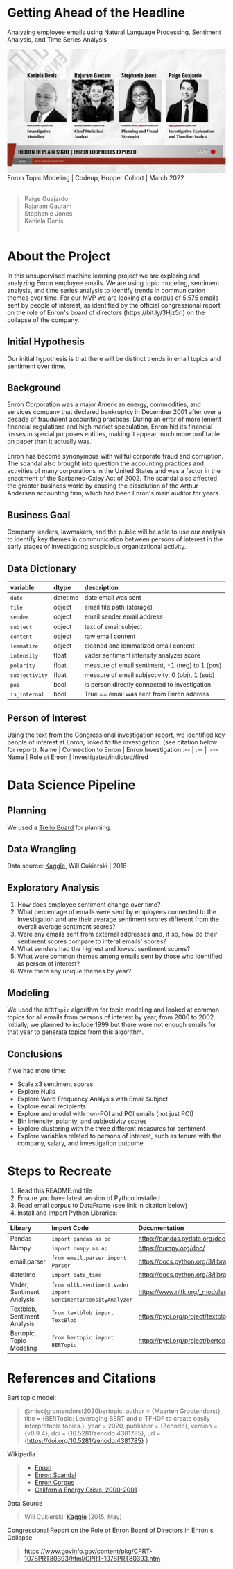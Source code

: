 # Getting Ahead of the Headline 
Analyzing employee emails using Natural Language Processing, Sentiment Analysis, and Time Series Analysis<br>

![](00_Stephanie/images/0_header.png)
Enron Topic Modeling | Codeup, Hopper Cohort | March 2022<br><br>
>Paige Guajardo<br>
Rajaram Gautam<br>
Stephanie Jones<br>
Kaniela Denis<br><br>


# About the Project
<p>In this unsupervised machine learning project we are exploring and analyzing Enron employee emails. We are using topic modeling, sentiment analysis, and time series analysis to identify trends in communication themes over time. For our MVP we are looking at a corpus of 5,575 emails sent by people of interest, as identified by the official congressional report on the role of Enron's board of directors (https://bit.ly/3Hjz5rI) on the collapse of the company. 

## Initial Hypothesis
Our initial hypothesis is that there will be distinct trends in email topics and sentiment over time. 

## Background
Enron Corporation was a major American energy, commodities, and services company that declared bankruptcy in December 2001 after over a decade of fraudulent accounting practices. During an error of more lenient financial regulations and high market speculation, Enron hid its financial losses in special purposes entities, making it appear much more profitable on paper than it actually was.
<br><br>
Enron has become synonymous with willful corporate fraud and corruption. The scandal also brought into question the accounting practices and activities of many corporations in the United States and was a factor in the enactment of the Sarbanes-Oxley Act of 2002. The scandal also affected the greater business world by causing the dissolution of the Arthur Andersen accounting firm, which had been Enron's main auditor for years.

## Business Goal
Company leaders, lawmakers, and the public will be able to use our analysis to identify key themes in communication between persons of interest in the early stages of investigating suspicious organizational activity. 

## Data Dictionary
variable | dtype | description
:-- | :-- | :--
`date` | datetime | date email was sent
`file` | object | email file path (storage)
`sender` | object | email sender email address
`subject` | object | text of email subject
`content` | object | raw email content
`lemmatize` | object | cleaned and lemmatized email content
`intensity` | float | vader sentiment intensity analyzer score
`polarity` | float | measure of email sentiment, -1 (neg) to 1 (pos)
`subjectivity` | float | measure of email subjectivity, 0 (obj), 1 (sub)
`poi` | bool | is person directly connected to investigation
`is_internal` | bool | True == email was sent from Enron address

## Person of Interest
Using the text from the Congressional investigation report, we identified key people of interest at Enron, linked to the investigation. (see citation below for report). 
Name | Connection to Enron | Enron Investigation
:-- | :-- | :---
Name | Role at Enron | Investigated/indicted/fired


# Data Science Pipeline 
## Planning
We used a [Trello Board](https://trello.com/b/osnQZqjJ/enronnlp-project) for planning.

## Data Wrangling
Data source: [Kaggle](https://www.kaggle.com/wcukierski/enron-email-dataset), Will Cukierski | 2016 

## Exploratory Analysis
1. How does employee sentiment change over time?
2. What percentage of emails were sent by employees connected to the investigation and are their average sentiment scores different from the overall average sentiment scores?
3. Were any emails sent from external addresses and, if so, how do their sentiment scores compare to interal emails' scores?
4. What senders had the highest and lowest sentiment scores?
5. What were common themes among emails sent by those who identified as  person of interest?
6. Were there any unique themes by year?

## Modeling
We used the `BERTopic` algorithm for topic modeling and looked at common topics for all emails from persons of interest by year, from 2000 to 2002. Initially, we planned to include 1999 but there were not enough emails for that year to generate topics from this algorithm. 

## Conclusions
If we had more time:
- Scale x3 sentiment scores
- Explore Nulls
- Explore Word Frequency Analysis with Email Subject
- Explore email recipients
- Explore and model with non-POI and POI emails (not just POI)
- Bin intensity, polarity, and subjectivity scores
- Explore clustering with the three different measures for sentiment
- Explore variables related to persons of interest, such as tenure with the company, salary, and investigation outcome

# Steps to Recreate
1. Read this README.md file<br>
2. Ensure you have latest version of Python installed<br>
3. Read email corpus to DataFrame (see link in citation below)<br>
4. Install and Import Python Libraries:

Library | Import Code | Documentation
:-- | :-- | :-- 
Pandas | `import pandas as pd` | https://pandas.pydata.org/docs/
Numpy | `import numpy as np` | https://numpy.org/doc/ 
email.parser | `from email.parser import Parser` | https://docs.python.org/3/library/email.parser.html
datetime | `import date_time` | https://docs.python.org/3/library/datetime.html
Vader, Sentiment Analysis | `from nltk.sentiment.vader import SentimentIntensityAnalyzer` | https://www.nltk.org/_modules/nltk/sentiment/vader.html 
Textblob, Sentiment Analysis | `from textblob import TextBlob` | https://pypi.org/project/textblob/
Bertopic, Topic Modeling | `from bertopic import BERTopic` | https://pypi.org/project/bertopic/

# References and Citations
Bert topic model:
>@misc{grootendorst2020bertopic,
  author       = {Maarten Grootendorst},
  title        = {BERTopic: Leveraging BERT and c-TF-IDF to create easily interpretable topics.},
  year         = 2020,
  publisher    = {Zenodo},
  version      = {v0.9.4},
  doi          = {10.5281/zenodo.4381785},
  url          = {https://doi.org/10.5281/zenodo.4381785}
}

Wikipedia 
>- [Enron](https://en.wikipedia.org/wiki/Enron)
>- [Enron Scandal](https://en.wikipedia.org/wiki/Enron_scandal)
>- [Enron Corpus](https://en.wikipedia.org/wiki/Enron_Corpus)
>- [California Energy Crisis, 2000-2001](https://en.wikipedia.org/wiki/2000%E2%80%9301_California_electricity_crisis)

Data Source
>Will Cukierski, [Kaggle](https://www.kaggle.com/wcukierski/enron-email-dataset) (2015, May)

Congressional Report on the Role of Enron Board of Directors in Enron's Collapse 
>https://www.govinfo.gov/content/pkg/CPRT-107SPRT80393/html/CPRT-107SPRT80393.htm

